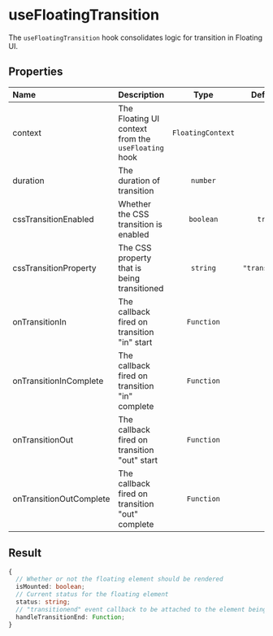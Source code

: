 # useFloatingTransition

The `useFloatingTransition` hook consolidates logic for transition in Floating UI.

## Properties

| Name                    | Description                                         |       Type        |    Default    |
| :---------------------- | :-------------------------------------------------- | :---------------: | :-----------: |
| context                 | The Floating UI context from the `useFloating` hook | `FloatingContext` |               |
| duration                | The duration of transition                          |     `number`      |               |
| cssTransitionEnabled    | Whether the CSS transition is enabled               |     `boolean`     |    `true`     |
| cssTransitionProperty   | The CSS property that is being transitioned         |     `string`      | `"transform"` |
| onTransitionIn          | The callback fired on transition "in" start         |    `Function`     |               |
| onTransitionInComplete  | The callback fired on transition "in" complete      |    `Function`     |               |
| onTransitionOut         | The callback fired on transition "out" start        |    `Function`     |               |
| onTransitionOutComplete | The callback fired on transition "out" complete     |    `Function`     |               |

## Result

```ts
{
  // Whether or not the floating element should be rendered
  isMounted: boolean;
  // Current status for the floating element
  status: string;
  // "transitionend" event callback to be attached to the element being transitioned
  handleTransitionEnd: Function;
}
```
